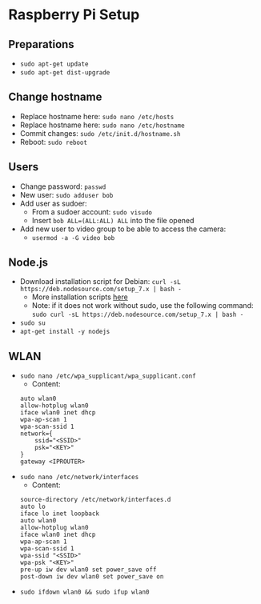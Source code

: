 # Raspberry Pi Setup

## Preparations

*   `sudo apt-get update`
*   `sudo apt-get dist-upgrade`

## Change hostname

*   Replace hostname here: `sudo nano /etc/hosts`
*   Replace hostname here: `sudo nano /etc/hostname`
*   Commit changes: `sudo /etc/init.d/hostname.sh`
*   Reboot: `sudo reboot`

## Users

*   Change password: `passwd`
*   New user: `sudo adduser bob`
*   Add user as sudoer:
    *   From a sudoer account: `sudo visudo`
    *   Insert `bob ALL=(ALL:ALL) ALL` into the file opened
*   Add new user to video group to be able to access the camera:
    *   `usermod -a -G video bob`

## Node.js

*   Download installation script for Debian: `curl -sL https://deb.nodesource.com/setup_7.x | bash -`
    *   More installation scripts [here](https://github.com/nodesource/distributions)
    *   Note: if it does not work without sudo, use the following command: `sudo curl -sL https://deb.nodesource.com/setup_7.x | bash -`
*   `sudo su`
*   `apt-get install -y nodejs`

## WLAN

*   `sudo nano /etc/wpa_supplicant/wpa_supplicant.conf`
    *   Content:
    ```
    auto wlan0
    allow-hotplug wlan0
    iface wlan0 inet dhcp
    wpa-ap-scan 1
    wpa-scan-ssid 1
    network={
        ssid="<SSID>"
        psk="<KEY>"
    }
    gateway <IPROUTER>
    ```
*   `sudo nano /etc/network/interfaces`
    *   Content:
    ```
    source-directory /etc/network/interfaces.d
    auto lo
    iface lo inet loopback
    auto wlan0
    allow-hotplug wlan0
    iface wlan0 inet dhcp
    wpa-ap-scan 1
    wpa-scan-ssid 1
    wpa-ssid "<SSID>"
    wpa-psk "<KEY>"
    pre-up iw dev wlan0 set power_save off
    post-down iw dev wlan0 set power_save on
    ```
*   `sudo ifdown wlan0 && sudo ifup wlan0`